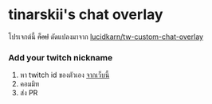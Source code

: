 # tinarskii's chat overlay

โปรเจกต์นี้ ~~ก็อป~~ ดัดแปลงมาจาก [lucidkarn/tw-custom-chat-overlay](https://github.com/lucidkarn/tw-custom-chat-overlay)

### Add your twitch nickname

1. หา twitch id ของตัวเอง [จากเว็บนี้](https://www.streamweasels.com/tools/convert-twitch-username-to-user-id/)
2. คอมมิท
3. ส่ง PR
